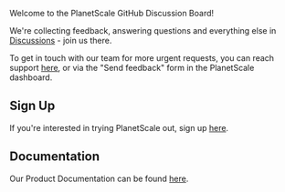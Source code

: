 Welcome to the PlanetScale GitHub Discussion Board!

We're collecting feedback, answering questions and everything else in [Discussions](https://github.com/planetscale/discussion/discussions) - join us there.

To get in touch with our team for more urgent requests, you can reach support [here](https://www.planetscale.com/support), or via the "Send feedback" form in the PlanetScale dashboard. 

## Sign Up

If you're interested in trying PlanetScale out, sign up [here](https://auth.planetscale.com/sign-up). 

## Documentation

Our Product Documentation can be found [here](https://docs.planetscale.com/). 
